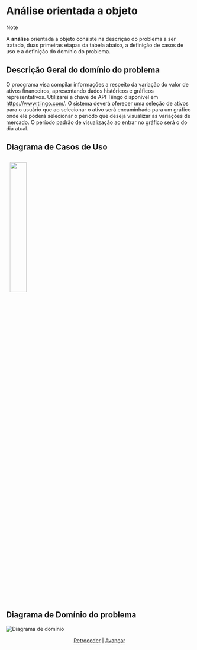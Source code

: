 # Análise orientada a objeto
> [!NOTE]
> <p>A <strong>análise</strong> orientada a objeto consiste na descrição do 
> problema a ser tratado, duas primeiras etapas da tabela abaixo, a definição de 
> casos de uso e a definição do domínio do problema.</p>

## Descrição Geral do domínio do problema

O proograma visa compilar informações a respeito da variação do valor de ativos financeiros, apresentando dados históricos e gráficos representativos.
Utilizarei a chave de API Tiingo disponível em <https://www.tiingo.com/>.
O sistema deverá oferecer uma seleção de ativos para o usuário que ao selecionar o ativo será encaminhado para um gráfico onde ele poderá selecionar o período que deseja visualizar as variações de mercado. O período padrão de visualização ao entrar no gráfico será o do dia atual. 

## Diagrama de Casos de Uso

<img src="Diagrama casos de usos.jpeg" 
     width="30%" 
     style="padding: 10px">
 
## Diagrama de Domínio do problema

<img src="https://github.com/user-attachments/assets/3dfb6c84-0339-424d-aa92-68d2f3cddc5a" alt="Diagrama de domínio">

<div align="center">

[Retroceder](README.md) | [Avançar](projeto.md)

</div>
